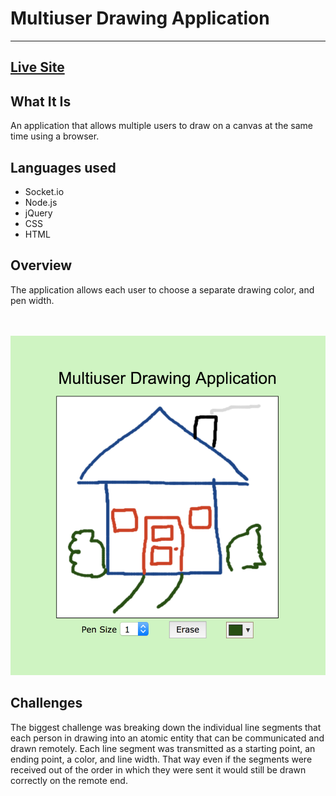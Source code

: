 # Multiuser Drawing Application
---
## [Live Site](http://drawing.briley.org)


## What It Is
An application that allows multiple users to draw on a canvas at the same time using a browser.


## Languages used
* Socket.io
* Node.js
* jQuery
* CSS
* HTML

## Overview
The application allows each user to choose a separate drawing color, and pen width.

<br><br>
![Sample Usage](https://github.com/toddbri/multi-user-drawing-app-using-socket.io/blob/master/screenshots/drawapp.png)


## Challenges
The biggest challenge was breaking down the individual line segments that each person in drawing into
an atomic entity that can be communicated and drawn remotely. Each line segment was transmitted as a starting point,
an ending point, a color, and line width. That way even if the segments were received out of the order in which
 they were sent it would still be drawn correctly on the remote end.

